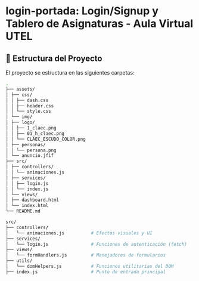 # login-portada: Login/Signup y Tablero de Asignaturas - Aula Virtual UTEL

## 📂 Estructura del Proyecto

El proyecto se estructura en las siguientes carpetas:

```bash
.
├── assets/
│ ├── css/
│ │ ├── dash.css
│ │ ├── header.css
│ │ └── style.css
│ └── img/
│ ├── logo/
│ │ ├── 1_claec.png
│ │ ├── 01_h_claec.png
│ │ └── CLAEC_ESCUDO_COLOR.png
│ ├── personas/
│ │ └── persona.png
│ └── anuncio.jfif
├── src/
│ ├── controllers/
│ │ └── animaciones.js
│ ├── services/
│ │ ├── login.js
│ │ └── index.js
│ └── views/
│ ├── dashboard.html
│ └── index.html
└── README.md
```

```bash
src/
├── controllers/
│   └── animaciones.js          # Efectos visuales y UI
├── services/
│   └── login.js                # Funciones de autenticación (fetch)
├── views/
│   └── formHandlers.js         # Manejadores de formularios
├── utils/
│   └── domHelpers.js           # Funciones utilitarias del DOM
├── index.js                    # Punto de entrada principal

```
